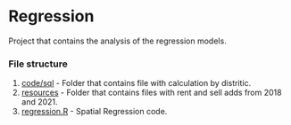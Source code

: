 # Regression

Project that contains the analysis of the regression models.

### File structure

1. [code/sql](./code/sql) - Folder that contains file with calculation by distritic.
2. [resources](./resources) - Folder that contains files with rent and sell adds from 2018 and 2021.
3. [regression.R](./regression.R) - Spatial Regression code.
